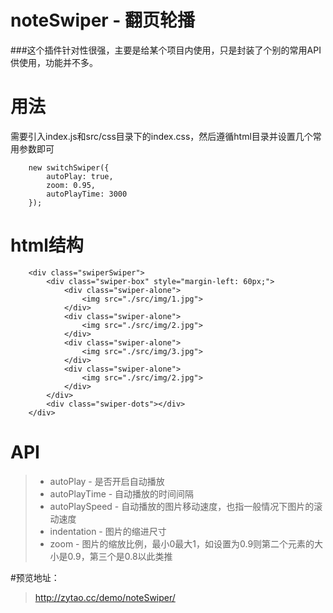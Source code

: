 # noteSwiper - 翻页轮播
###这个插件针对性很强，主要是给某个项目内使用，只是封装了个别的常用API供使用，功能并不多。

# 用法
需要引入index.js和src/css目录下的index.css，然后遵循html目录并设置几个常用参数即可
```
    new switchSwiper({
        autoPlay: true,
        zoom: 0.95,
        autoPlayTime: 3000
    });
```

# html结构
```
    <div class="swiperSwiper">
        <div class="swiper-box" style="margin-left: 60px;">
            <div class="swiper-alone">
                <img src="./src/img/1.jpg">
            </div>
            <div class="swiper-alone">
                <img src="./src/img/2.jpg">
            </div>
            <div class="swiper-alone">
                <img src="./src/img/3.jpg">
            </div>
            <div class="swiper-alone">
                <img src="./src/img/2.jpg">
            </div>
        </div>
        <div class="swiper-dots"></div>
    </div>
```

# API
>   - autoPlay - 是否开启自动播放
>   - autoPlayTime - 自动播放的时间间隔
>   - autoPlaySpeed - 自动播放的图片移动速度，也指一般情况下图片的滚动速度
>   - indentation - 图片的缩进尺寸
>   - zoom - 图片的缩放比例，最小0最大1，如设置为0.9则第二个元素的大小是0.9，第三个是0.8以此类推


#预览地址：
>   http://zytao.cc/demo/noteSwiper/